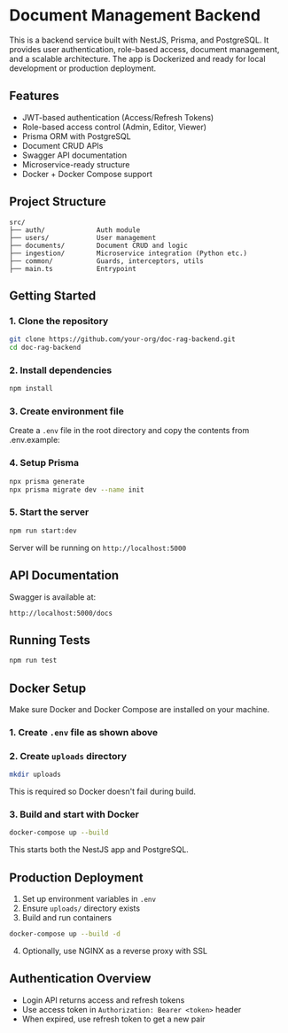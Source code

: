 # Document Management Backend

This is a backend service built with NestJS, Prisma, and PostgreSQL. It provides user authentication, role-based access, document management, and a scalable architecture. The app is Dockerized and ready for local development or production deployment.

## Features

- JWT-based authentication (Access/Refresh Tokens)
- Role-based access control (Admin, Editor, Viewer)
- Prisma ORM with PostgreSQL
- Document CRUD APIs
- Swagger API documentation
- Microservice-ready structure
- Docker + Docker Compose support

## Project Structure

```
src/
├── auth/             Auth module
├── users/            User management
├── documents/        Document CRUD and logic
├── ingestion/        Microservice integration (Python etc.)
├── common/           Guards, interceptors, utils
├── main.ts           Entrypoint
```

## Getting Started

### 1. Clone the repository

```bash
git clone https://github.com/your-org/doc-rag-backend.git
cd doc-rag-backend
```

### 2. Install dependencies

```bash
npm install
```

### 3. Create environment file

Create a `.env` file in the root directory and copy the contents from .env.example:

### 4. Setup Prisma

```bash
npx prisma generate
npx prisma migrate dev --name init
```

### 5. Start the server

```bash
npm run start:dev
```

Server will be running on `http://localhost:5000`

## API Documentation

Swagger is available at:

```
http://localhost:5000/docs
```

## Running Tests

```bash
npm run test
```

## Docker Setup

Make sure Docker and Docker Compose are installed on your machine.

### 1. Create `.env` file as shown above

### 2. Create `uploads` directory

```bash
mkdir uploads
```

This is required so Docker doesn't fail during build.

### 3. Build and start with Docker

```bash
docker-compose up --build
```

This starts both the NestJS app and PostgreSQL.

## Production Deployment

1. Set up environment variables in `.env`
2. Ensure `uploads/` directory exists
3. Build and run containers

```bash
docker-compose up --build -d
```

4. Optionally, use NGINX as a reverse proxy with SSL

## Authentication Overview

- Login API returns access and refresh tokens
- Use access token in `Authorization: Bearer <token>` header
- When expired, use refresh token to get a new pair
